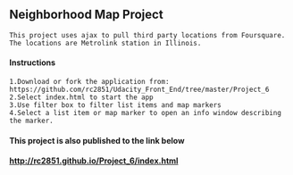 ## Neighborhood Map Project
	
	This project uses ajax to pull third party locations from Foursquare.
	The locations are Metrolink station in Illinois.
	
#### Instructions
	1.Download or fork the application from: https://github.com/rc2851/Udacity_Front_End/tree/master/Project_6
	2.Select index.html to start the app
	3.Use filter box to filter list items and map markers
	4.Select a list item or map marker to open an info window describing the marker.


#### This project is also published to the link below

#### http://rc2851.github.io/Project_6/index.html
	


